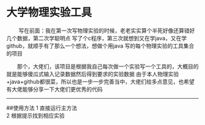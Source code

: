 
 
# 大学物理实验工具

  　 　写在前面：我在第一次写物理实验的时候，老老实实算个半死好像还算错好几个数据，第二次学聪明点
写了个c程序，第三次就想到又在学java，又在学github，就顺手有了那么一个想法，想做个用java
  写的每个物理实验的工具集合的项目  
    
    
  　　那个，大佬们，该项目是根据我自己每次做一个实验写一个工具的，大概目的就是能够傻瓜式输入记录数据然后得到要求的实验数据
  由于本人物理实验+java+github都很菜，所以也是一步一步完善当中，大佬们给多点意见，也希望有大佬能够分享一下大佬们更优秀的代码
  ****
  
  ##使用方法
  1 直接运行主方法  
  2 根据提示找到相应实验